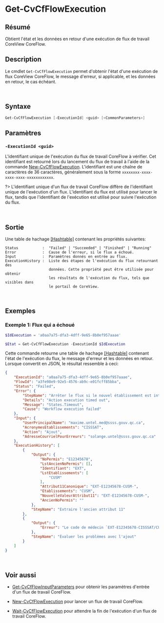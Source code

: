 # Get-CvCfFlowExecution

## Résumé

Obtient l'état et les données en retour d'une exécution de flux de travail
CoreView CoreFlow.

## Description

Le cmdlet `Get-CvCfFlowExecution` permet d'obtenir l'état d'une exécution de
flux CoreView CoreFlow, le message d'erreur, si applicable, et les données en
retour, le cas échéant.

<br>

## Syntaxe

```powershell
Get-CvCfFlowExecution [-ExecutionId] <guid> [<CommonParameters>]
```

## Paramètres

### `-ExecutionId <guid>`

L'identifiant unique de l'exécution du flux de travail CoreFlow à vérifier. Cet
identifiant est retourné lors du lancement du flux de travail à l'aide de la
commande [New-CvCfFlowExecution]. L'identifiant est une chaîne de caractères de
36 caractères, généralement sous la forme
`xxxxxxxx-xxxx-xxxx-xxxx-xxxxxxxxxxxx`.

?> L'identifiant unique d'un flux de travail CoreFlow diffère de l'identifiant
   unique de l'exécution d'un flux. L'identifiant du flux est utilisé pour
   lancer le flux, tandis que l'identifiant de l'exécution est utilisé pour
   suivre l'exécution du flux.

<br>

## Sortie

Une table de hachage [\[Hashtable\]] contenant les propriétés suivantes:

```plaintext
Status           :  "Failed" | "Succeeded" | "Finished" | "Running"
Error            :  Cause de l'erreur, si le flux a échoué.
Input            :  Paramètres donnés en entrée au flux.
ExecutionHistory :  Liste des étapes de l'exécution du flux retournant des
                    données. Cette propriété peut être utilisée pour obtenir
                    les résultats de l'exécution du flux, tels que visibles dans
                    le portail de CoreView.
```

<br>

## Exemples

### Exemple 1: Flux qui a échoué

```powershell
$IdExecution = 'a0aa7a75-dfa3-4dff-9e65-8b0ef957aaae'

$Etat = Get-CvCfFlowExecution -ExecutionId $IdExecution
```

Cette commande retourne une table de hachage [\[Hashtable\]] contenant l'état de
l'exécution du flux, le message d'erreur et les données en retour. <br> Lorsque
convertit en JSON, le résultat ressemble à ceci:

```json
{
    "ExecutionId": "a0aa7a75-dfa3-4dff-9e65-8b0ef957aaae",
    "FlowId": "a3fe98e9-92e5-4576-ab9c-e01fcff85bba",
    "Status": "Failed",
    "Error": {
        "StepName": "Arrêter le flux si le nouvel établissement est interdit",
        "Details": "Action execution timed out",
        "Message": "States.Timeout",
        "Cause": "Workflow execution failed"
    },
    "Input": {
        "UserPrincipalName": "maxime.untel.med@ssss.gouv.qc.ca",
        "AcronymesEtablissements": "CISSSAT",
        "Action": "Ajout",
        "AdresseCourrielPourErreurs": "solange.untel@ssss.gouv.qc.ca"
    },
    "ExecutionHistory": [
        {
            "Output": {
                "NoPermis": "E12345678",
                "LstAncienNoPermis": [],
                "Identifiant": "EXT",
                "LstEtablissements": [
                    "CUSM"
                ],
                "Attribut11Canonique": "EXT-E12345678-CUSM-",
                "Etablissements": "CUSM",
                "NouvelleValeurAttribut11": "EXT-E12345678-CUSM-",
                "AncienNoPermis": ""
            },
            "StepName": "Extraire l'ancien attribut 11"
        },
        {
            "Output": {
                "Erreur": "Le code de médecin `EXT-E12345678-CISSSAT/CUSM-` est invalide : \nL'acronyme d'établissement `CISSSAT` n'est pas permis. Seuls les établissements suivants sont autorisés: CHUQ, CIUSSSECHUS, CHUM, CUSM.\nVeuillez consulter la nomenclature de l'attribut 11 pour connaître les modalités qui s'appliquent aux comptes externes."
            },
            "StepName": "Évaluer les problèmes avec l'ajout"
        }
    ]
}
```

<br>

## Voir aussi

- [Get-CvCfFlowInputParameters] pour obtenir les paramètres d'entrée d'un flux
  de travail CoreFlow.

- [New-CvCfFlowExecution] pour lancer un flux de travail CoreFlow.

- [Wait-CvCfFlowExecution] pour attendre la fin de l'exécution d'un flux de
  travail CoreFlow.

[Get-CvCfFlowInputParameters]: fr/cmdlets/Get-CvCfFlowInputParameters.md
[Wait-CvCfFlowExecution]: fr/cmdlets/Wait-CvCfFlowExecution.md
[New-CvCfFlowExecution]: fr/cmdlets/New-CvCfFlowExecution.md

[\[Hashtable\]]: https://learn.microsoft.com/fr-ca/powershell/module/microsoft.powershell.core/about/about_hash_tables?view=powershell-7.4
